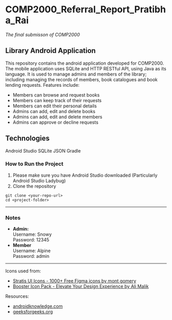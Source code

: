 # COMP2000_Referral_Report_Pratibha_Rai
_The final submisson of COMP2000_

## Library Android Application
This repository contains the android application developed for COMP2000. The mobile application uses SQLite and HTTP RESTful API, using Java as its language. It is used to manage admins and members of the library; including managing the records of members, book catalogues and book lending requests. Features include:

- Members can browse and request books
- Members can keep track of their requests
- Members can edit their personal details
- Admins can add, edit and delete books
- Admins can add, edit and delete members
- Admins can approve or decline requests

## Technologies
Android Studio
SQLite
JSON
Gradle

### How to Run the Project
1. Please make sure you have Android Studio downloaded (Particularly Android Studio Ladybug)
2. Clone the repository
```
git clone <your-repo-url>
cd <project-folder>
```
---

### Notes
- **Admin:**</br>
Username: Snowy</br>
Password: 12345
- **Member**</br>
Username: Alpine</br>
Password: admin

---
Icons used from:
- [Stratis UI Icons - 1000+ Free Figma icons by mont gomery](https://www.figma.com/community/file/1177180791780461401)<br/>
- [Booster Icon Pack - Elevate Your Design Experience by Ali Malik](https://www.figma.com/community/file/1333752210972937674)

Resources:
- [androidknowledge.com](https://androidknowledge.com/java/)
- [geeksforgeeks.org](https://www.geeksforgeeks.org/android/bottom-navigation-bar-in-android/)
